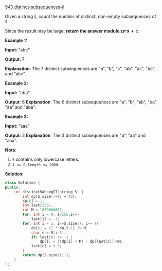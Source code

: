 [940.distinct-subsequences-ii](https://leetcode.com/problems/distinct-subsequences-ii/)  

Given a string `S`, count the number of distinct, non-empty subsequences of `S` .

Since the result may be large, **return the answer modulo `10^9 + 7`**.

**Example 1:**

  
**Input:** "abc"
  
**Output:** 7
  
**Explanation**: The 7 distinct subsequences are "a", "b", "c", "ab", "ac", "bc", and "abc".
  

**Example 2:**

  
**Input:** "aba"
  
**Output:** 6 **Explanation**: The 6 distinct subsequences are "a", "b", "ab", "ba", "aa" and "aba".
  

**Example 3:**

  
**Input:** "aaa"
  
**Output:** 3 **Explanation**: The 3 distinct subsequences are "a", "aa" and "aaa".
  

**Note:**

1.  `S` contains only lowercase letters.
2.  `1 <= S.length <= 2000`  



**Solution:**  

```cpp
class Solution {
public:
    int distinctSubseqII(string S) {
        int dp[S.size()+1] = {0};
        dp[0] = 1;
        int last[256];
        int M = 1000000007;
        for( int i = 0; i<256;i++)
            last[i] = -1;
        for( int i = 1; i<=S.size(); i++ ){
            dp[i] = (2 * dp[i-1] )% M;
            char c = S[i-1];
            if( last[c] != -1 )
                dp[i] = ((dp[i] + M) - dp[last[c]])%M;
            last[c] = i-1;
        }
        return dp[S.size()]-1;
    }
};
```
      